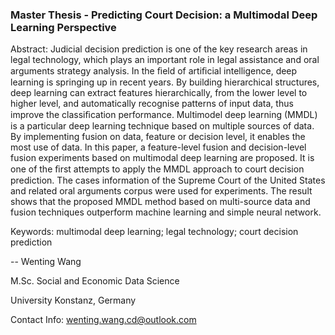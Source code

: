 ### Master Thesis - Predicting Court Decision: a Multimodal Deep Learning Perspective

Abstract: Judicial decision prediction is one of the key research areas in legal technology, which plays an important role in legal assistance and oral arguments strategy analysis. In the ﬁeld of artiﬁcial intelligence, deep learning is springing up in recent years. By building hierarchical structures, deep learning can extract features hierarchically, from the lower level to higher level, and automatically recognise patterns of input data, thus improve the classiﬁcation performance. Multimodel deep learning (MMDL) is a particular deep learning technique based on multiple sources of data. By implementing fusion on data, feature or decision level, it enables the most use of data. In this paper, a feature-level fusion and decision-level fusion experiments based on multimodal deep learning are proposed. It is one of the ﬁrst attempts to apply the MMDL approach to court decision prediction. The cases information of the Supreme Court of the United States and related oral arguments corpus were used for experiments. The result shows that the proposed MMDL method based on multi-source data and fusion techniques outperform machine learning and simple neural network.

Keywords: multimodal deep learning; legal technology; court decision prediction

--
Wenting Wang

M.Sc. Social and Economic Data Science

University Konstanz, Germany

Contact Info: wenting.wang.cd@outlook.com
